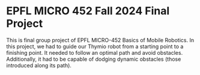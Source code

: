 # EPFL MICRO 452 Fall 2024 Final Project
This is final group project of EPFL MICRO-452 Basics of Mobile Robotics. 
In this project, we had to guide our Thymio robot from a starting point to a finishing point. It needed to follow an optimal path and avoid obstacles. Additionally, it had to be capable of dodging dynamic obstacles (those introduced along its path).
